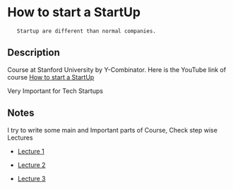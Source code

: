 # How to start a StartUp

       Startup are different than normal companies.
       
       
## Description

Course at Stanford University by Y-Combinator. Here is the YouTube link of course [How to start a StartUp](https://youtu.be/CVfnkM44Urs)

Very Important for Tech Startups


## Notes

I try to write some main and Important parts of Course, Check step wise Lectures

- [Lecture 1](https://github.com/MTayyab10/How-to-start-Start-up/tree/main/Lecture%201)

- [Lecture 2](https://github.com/MTayyab10/How-to-start-Start-up/tree/main/Lecture%202)

- [Lecture 3](https://github.com/MTayyab10/How-to-start-Start-up/tree/main/Lecture%201)
